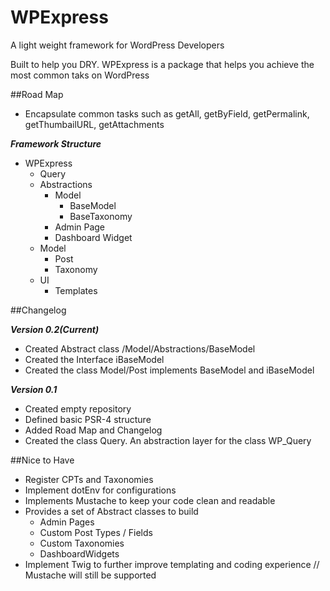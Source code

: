 # WPExpress
A light weight framework for WordPress Developers

Built to help you DRY. WPExpress is a package that helps you achieve the most common taks on WordPress

##Road Map

* Encapsulate common tasks such as getAll, getByField, getPermalink, getThumbailURL, getAttachments

***Framework Structure***

* WPExpress
    * Query
    * Abstractions
        * Model
            * BaseModel
            * BaseTaxonomy
        * Admin Page
        * Dashboard Widget
    * Model
        * Post
        * Taxonomy
    * UI
        * Templates


##Changelog

***Version 0.2(Current)***

* Created Abstract class /Model/Abstractions/BaseModel
* Created the Interface iBaseModel
* Created the class Model/Post implements BaseModel and iBaseModel

***Version 0.1***

* Created empty repository
* Defined basic PSR-4 structure
* Added Road Map and Changelog
* Created the class Query. An abstraction layer for the class WP_Query


##Nice to Have

* Register CPTs and Taxonomies
* Implement dotEnv for configurations
* Implements Mustache to keep your code clean and readable
* Provides a set of Abstract classes to build 
    * Admin Pages
    * Custom Post Types / Fields
    * Custom Taxonomies
    * DashboardWidgets
* Implement Twig to further improve templating and coding experience // Mustache will still be supported
